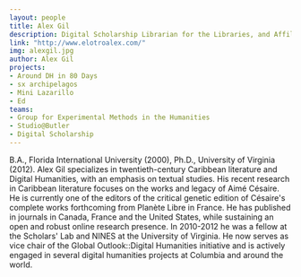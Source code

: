 ```yaml
---
layout: people
title: Alex Gil
description: Digital Scholarship Librarian for the Libraries, and Affiliate Faculty of the Department of English and Comparative Literature.
link: "http://www.elotroalex.com/"
img: alexgil.jpg
author: Alex Gil
projects:
- Around DH in 80 Days
- sx archipelagos
- Mini Lazarillo
- Ed
teams:
- Group for Experimental Methods in the Humanities
- Studio@Butler
- Digital Scholarship
---
```



B.A., Florida International University (2000), Ph.D., University of Virginia (2012). Alex Gil specializes in twentieth-century Caribbean literature and Digital Humanities, with an emphasis on textual studies. His recent research in Caribbean literature focuses on the works and legacy of Aimé Césaire. He is currently one of the editors of the critical genetic edition of Césaire's complete works forthcoming from Planète Libre in France. He has published in journals in Canada, France and the United States, while sustaining an open and robust online research presence. In 2010-2012 he was a fellow at the Scholars' Lab and NINES at the University of Virginia. He now serves as vice chair of the Global Outlook::Digital Humanities initiative and is actively engaged in several digital humanities projects at Columbia and around the world.